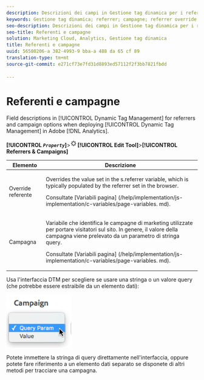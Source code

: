 ```yaml
---
description: Descrizioni dei campi in Gestione tag dinamica per i referenti e le opzioni della campagna durante l'implementazione di Gestione tag dinamica in Adobe Analytics.
keywords: Gestione tag dinamica; referrer; campagne; referrer override; variabile campagna; query param
seo-description: Descrizioni dei campi in Gestione tag dinamica per i referenti e le opzioni della campagna durante l'implementazione di Gestione tag dinamica in Adobe Analytics.
seo-title: Referenti e campagne
solution: Marketing Cloud, Analytics, Gestione tag dinamica
title: Referenti e campagne
uuid: 56580206-a 382-4993-9 bba-a 488 da 65 cf 89
translation-type: tm+mt
source-git-commit: e271cf73e7fd31d8893ed57112f2f3bb7821fbdd

---
```



# Referenti e campagne

Field descriptions in [!UICONTROL Dynamic Tag Management] for referrers and campaign options when deploying [!UICONTROL Dynamic Tag Management] in Adobe [!DNL Analytics].

**[!UICONTROL  *`Property`*]**&gt;![](assets/settings_gear.png)**[!UICONTROL Edit Tool]**&gt;**[!UICONTROL Referrers & Campaigns]**

<table id="table_09AE3BFF0F12442F9C19CD96451F93E4"> 
 <thead> 
  <tr> 
   <th colname="col1" class="entry"> Elemento </th> 
   <th colname="col2" class="entry"> Descrizione </th> 
  </tr> 
 </thead>
 <tbody> 
  <tr> 
   <td colname="col1"> Override referente </td> 
   <td colname="col2"> <p>Overrides the value set in the <span class="varname"> s.referrer</span> variable, which is typically populated by the referrer set in the browser. </p> <p>Consultate [Variabili pagina] (/help/implementation/js-implementation/c-variables/page-variables. md). </p> </td> 
  </tr> 
  <tr> 
   <td colname="col1"> Campagna </td> 
   <td colname="col2"> <p>Variabile che identifica le campagne di marketing utilizzate per portare visitatori sul sito. In genere, il valore della campagna viene prelevato da un parametro di stringa query. </p> <p>Consultate [Variabili pagina] (/help/implementation/js-implementation/c-variables/page-variables. md). </p> </td> 
  </tr> 
 </tbody> 
</table>

Usa l'interfaccia DTM per scegliere se usare una stringa o un valore query (che potrebbe essere estraibile da un elemento dati):

![](assets/dtm-queryparam.png)

Potete immettere la stringa di query direttamente nell'interfaccia, oppure potete fare riferimento a un elemento dati separato se disponete di altri metodi per tracciare una campagna.
